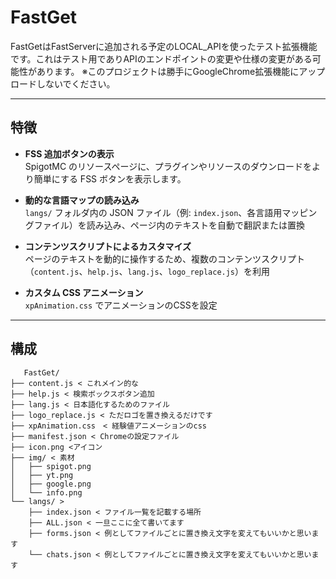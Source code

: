 # FastGet

FastGetはFastServerに追加される予定のLOCAL_APIを使ったテスト拡張機能です。これはテスト用でありAPIのエンドポイントの変更や仕様の変更がある可能性があります。
※このプロジェクトは勝手にGoogleChrome拡張機能にアップロードしないでください。

---

## 特徴

- **FSS 追加ボタンの表示**  
  SpigotMC のリソースページに、プラグインやリソースのダウンロードをより簡単にする FSS ボタンを表示します。

- **動的な言語マップの読み込み**  
  `langs/` フォルダ内の JSON ファイル（例: `index.json`、各言語用マッピングファイル）を読み込み、ページ内のテキストを自動で翻訳または置換

- **コンテンツスクリプトによるカスタマイズ**  
  ページのテキストを動的に操作するため、複数のコンテンツスクリプト（`content.js`、`help.js`、`lang.js`、`logo_replace.js`）を利用

- **カスタム CSS アニメーション**  
  `xpAnimation.css` でアニメーションのCSSを設定

---

## 構成
```
   FastGet/
├── content.js < これメイン的な
├── help.js < 検索ボックスボタン追加
├── lang.js < 日本語化するためのファイル
├── logo_replace.js < ただロゴを置き換えるだけです
├── xpAnimation.css　< 経験値アニメーションのcss
├── manifest.json < Chromeの設定ファイル
├── icon.png <アイコン
├── img/ < 素材
│   ├── spigot.png
│   ├── yt.png
│   ├── google.png
│   └── info.png
└── langs/ >
    ├── index.json < ファイル一覧を記載する場所
    ├── ALL.json < 一旦ここに全て書いてます
    ├── forms.json < 例としてファイルごとに置き換え文字を変えてもいいかと思います
    └── chats.json < 例としてファイルごとに置き換え文字を変えてもいいかと思います
